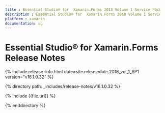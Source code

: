 ```yaml
---
title : Essential Studio® for  Xamarin.Forms 2018 Volume 1 Service Pack 1 Release Notes
description : Essential Studio® for  Xamarin.Forms 2018 Volume 1 Service Pack 1 Release Notes
platform : xamarin
documentation: ug
---
```


# Essential Studio® for  Xamarin.Forms Release Notes

{% include release-info.html date=site.releasedate.2018_vol_1_SP1  version="v16.1.0.32" %} 

{% directory path: _includes/release-notes/v16.1.0.32 %}

{% include {{file.url}} %}

{% enddirectory %}